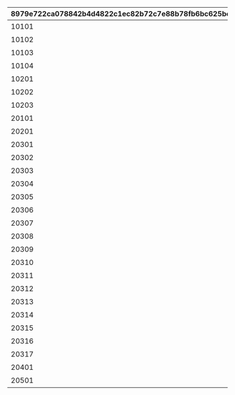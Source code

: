 |8979e722ca078842b4d4822c1ec82b72c7e88b78fb6bc625bc410d898105f79d|d9869c8eda3d0ea911bd00a716c985cf76f65d475a715a868c7d563e34776bbb|10692858f97cef443b1b2e6911e2dfcdf1bd1ca1545cf750ca86f4c7bf9d8a86|4cdf3cbc049fbea1c3cded2357dd8dd7eeb25b7ba2b5a8f1f7579fdce3f95234|c18b5eaa43a10e872a15e5f0464eefec0c1225372ee355e4e1ac0bf1087db0a1|9a4968820f1b66bebbd33592a8bd1de99dcfaf9181dfba6b10134fa9f65c139d|23c201588fd980120451c0507f182476e17e8a5aa17e12e59454f2adb999a7fb|
| --- | --- | --- | --- | --- | --- | --- |
|10101|アニメ プリンセスコネクト！Re:Dive 1 封入特典|1|2023/12/31 23:59:59|101|2020-08-04 12:00:00|0|
|10102|アニメ プリンセスコネクト！Re:Dive 2 封入特典|1|2023/12/31 23:59:59|101|2020-09-03 19:00:00|0|
|10103|アニメ プリンセスコネクト！Re:Dive 3 封入特典|1|2023/12/31 23:59:59|101|2020-10-01 17:00:00|0|
|10104|アニメ プリンセスコネクト！Re:Dive 4 封入特典|1|2023/12/31 23:59:59|101|2020-11-05 12:00:00|0|
|10201|アニメ プリコネ！Re:Dive Season2 1巻 購入特典|1|2026/12/31 23:59:59|102|2022-03-21 00:00:00|0|
|10202|アニメ プリコネ！Re:Dive Season2 2巻 購入特典|1|2026/12/31 23:59:59|102|2022-04-18 00:00:00|0|
|10203|アニメ プリコネ！Re:Dive Season2 3巻 購入特典|1|2026/12/31 23:59:59|102|2022-05-16 00:00:00|0|
|20101|週刊ファミ通6月3日号（5月20日発売） 封入特典|1|2022/05/19 23:59:59|201|2021-05-19 00:00:00|0|
|20201|公式アートワークス Vol.3 発売記念アイテム|1|2030/07/30 23:59:59|202|2021-07-30 00:00:00|0|
|20301|プリコネフェス2023　リアルガチャ|3|2024/01/31 23:59:59|203|2023-01-15 15:00:00|1|
|20302|プリコネフェス2023　リアルガチャ|3|2024/01/31 23:59:59|203|2023-01-15 15:00:00|1|
|20303|プリコネフェス2023　リアルガチャ|3|2024/01/31 23:59:59|203|2023-01-15 15:00:00|1|
|20304|プリコネフェス2023　リアルガチャ|3|2024/01/31 23:59:59|203|2023-01-15 15:00:00|1|
|20305|プリコネフェス2023　リアルガチャ|3|2024/01/31 23:59:59|203|2023-01-15 15:00:00|1|
|20306|プリコネフェス2023　リアルガチャ|3|2024/01/31 23:59:59|203|2023-01-15 15:00:00|1|
|20307|プリコネフェス2023　リアルガチャ|3|2024/01/31 23:59:59|203|2023-01-15 15:00:00|1|
|20308|プリコネフェス2023　リアルガチャ|3|2024/01/31 23:59:59|203|2023-01-15 15:00:00|1|
|20309|プリコネフェス2023　リアルガチャ|3|2024/01/31 23:59:59|203|2023-01-15 15:00:00|1|
|20310|プリコネフェス2023　リアルガチャ|3|2024/01/31 23:59:59|203|2023-01-15 15:00:00|1|
|20311|プリコネフェス2023　リアルガチャ|3|2024/01/31 23:59:59|203|2023-01-15 15:00:00|1|
|20312|プリコネフェス2023　リアルガチャ|3|2024/01/31 23:59:59|203|2023-01-15 15:00:00|1|
|20313|プリコネフェス2023　リアルガチャ|3|2024/01/31 23:59:59|203|2023-01-15 15:00:00|1|
|20314|プリコネフェス2023　リアルガチャ|3|2024/01/31 23:59:59|203|2023-01-15 15:00:00|1|
|20315|プリコネフェス2023　リアルガチャ|3|2024/01/31 23:59:59|203|2023-01-15 15:00:00|1|
|20316|プリコネフェス2023　リアルガチャ|3|2024/01/31 23:59:59|203|2023-01-15 15:00:00|1|
|20317|プリコネフェス2023　リアルガチャ|3|2024/01/31 23:59:59|203|2023-01-15 15:00:00|1|
|20401|キャラクターソングアルバムVol.5 購入特典|1|2025/02/13 23:59:59|204|2024-02-14 00:00:00|0|
|20501|サウンドトラックVol.6 購入特典|1|2025/02/13 23:59:59|205|2024-02-14 00:00:00|0|